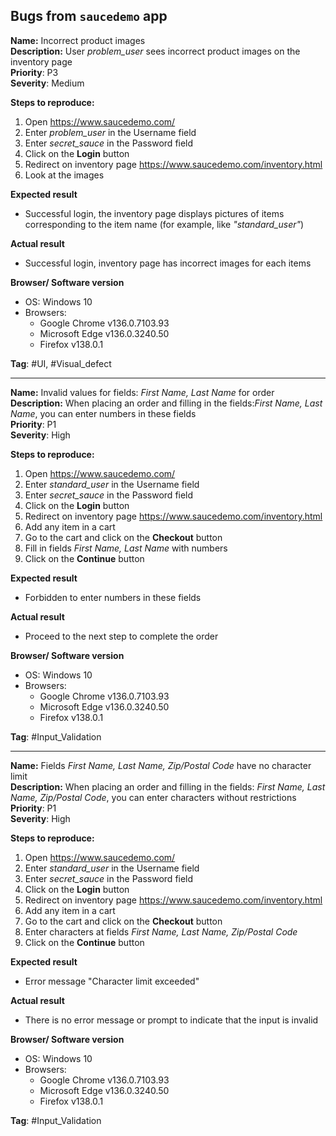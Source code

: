 ## Bugs from `saucedemo` app

**Name:** Incorrect product images  
**Description:** User *problem_user* sees incorrect product images on the inventory page  
**Priority**: P3  
**Severity**: Medium  

**Steps to reproduce:**  
1. Open https://www.saucedemo.com/
2. Enter *problem_user* in the Username field
3. Enter *secret_sauce* in the Password field
4. Click on the **Login** button
5. Redirect on inventory page https://www.saucedemo.com/inventory.html
6. Look at the images  

**Expected result**  
- Successful login, the inventory page displays pictures of items corresponding to the item name (for example, like *"standard_user"*)  

**Actual result**  
- Successful login, inventory page has incorrect images for each items  

**Browser/ Software version**  
- OS: Windows 10  
- Browsers:  
  - Google Chrome v136.0.7103.93  
  - Microsoft Edge v136.0.3240.50  
  - Firefox v138.0.1  
  
**Tag**: #UI, #Visual_defect  
  
---  
  
**Name:**  Invalid values ​​for fields: *First Name, Last Name* for order  
**Description:** When placing an order and filling in the fields:*First Name, Last Name*, you can enter numbers in these fields  
**Priority**: P1  
**Severity**: High  

**Steps to reproduce:**  
1. Open https://www.saucedemo.com/
2. Enter *standard_user* in the Username field
3. Enter *secret_sauce* in the Password field
4. Click on the **Login** button
5. Redirect on inventory page https://www.saucedemo.com/inventory.html
6. Add any item in a cart
7. Go to the cart and click on the **Checkout** button
8. Fill in fields *First Name, Last Name* with numbers  
9. Click on the **Continue** button  

**Expected result**  
- Forbidden to enter numbers in these fields  

**Actual result**  
- Proceed to the next step to complete the order  

**Browser/ Software version**  
- OS: Windows 10  
- Browsers:  
  - Google Chrome v136.0.7103.93  
  - Microsoft Edge v136.0.3240.50  
  - Firefox v138.0.1  

**Tag**: #Input_Validation  

---
  
**Name:** Fields *First Name, Last Name, Zip/Postal Code* have no character limit  
**Description:** When placing an order and filling in the fields: *First Name, Last Name, Zip/Postal Code*, you can enter characters without restrictions  
**Priority**: P1  
**Severity**: High  

**Steps to reproduce:**
1. Open https://www.saucedemo.com/
2. Enter *standard_user* in the Username field
3. Enter *secret_sauce* in the Password field
4. Click on the **Login** button
5. Redirect on inventory page https://www.saucedemo.com/inventory.html
6. Add any item in a cart
7. Go to the cart and click on the **Checkout** button
8. Enter characters at fields *First Name, Last Name, Zip/Postal Code*
9. Click on the **Continue** button

**Expected result**  
- Error message "Character limit exceeded"  

**Actual result**  
- There is no error message or prompt to indicate that the input is invalid

**Browser/ Software version**  
- OS: Windows 10  
- Browsers:  
  - Google Chrome v136.0.7103.93  
  - Microsoft Edge v136.0.3240.50  
  - Firefox v138.0.1  

**Tag**: #Input_Validation  
